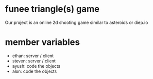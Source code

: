 # funee triangle(s) game
Our project is an online 2d shooting game similar to asteroids or diep.io

# member variables
- ethan: server / client
- steven: server / client
- ayush: code the objects
- alon: code the objects

